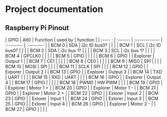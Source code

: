 # Project documentation
## Raspberry Pi Pinout 

| GPIO    | Alt0    | Function      | used by   | function  |
| :---- : | :------ | :------------ | :-------- | :-------- |
| BCM  0  | SDA     | i2c ID bus0?  |           |           |
| BCM  1  | SCL     | i2c ID bus0?  |           |           |
| BCM  2  | SDA     | i2c bus 1?    |           |           |
| BCM  3  | SCL     | i2c bus 1?    |           |           |
| BCM  4  | GPCLK0  |               |           |           |
| BCM  5  | GPIO    |               |           |           |
| BCM  6  | GPIO    |               | Explorer  | Output 1  |
| BCM  7  | CE1     |               |           |           |
| BCM  8  | CE0     |               |           |           |
| BCM  9  | MISO    | SPI           |           |           |
| BCM 10  | MOSI    | SPI           |           |           |
| BCM 11  | SCLK    | SPI           |           |           |
| BCM 12  | GPIO    |               | Exporer   | Output 2  |
| BCM 13  | GPIO    |               | Explorer  | Output 3  |
| BCM 14  | TXD     | UART          |           |           |
| BCM 15  | RXD     | UART          |           |           |
| BCM 16  | GPIO    |               | Explorer  | Output 4  |
| BCM 17  | GPIO    |               |           |           |
| BCM 18  | PWM0    | HW PWM        |           |           |
| BCM 19  | GPIO    |               | Explorer  | Motor 1 + |
| BCM 20  | GPIO    |               | Explorer  | Motor 1 - |
| BCM 21  | GPIO    |               | Explorer  | Motor 2 + |
| BCM 22  | GPIO    |               | Exlorer   | Input 2   |
| BCM 23  | GPIO    |               | Exlorer   | Input 1   |
| BCM 24  | GPIO    |               | Exlorer   | Input 3   |
| BCM 25  | GPIO    |               | Exlorer   | Input 4   |
| BCM 26  | GPIO    |               | Explorer  | Motor 2 - |
| BCM 27  | GPIO    |               |           |           |

